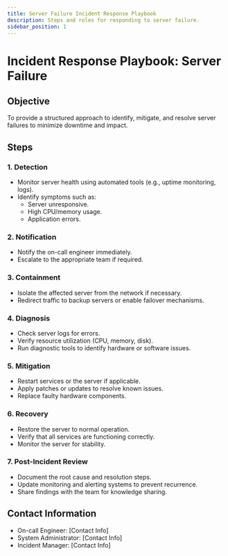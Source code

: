 ```yaml
---
title: Server Failure Incident Response Playbook
description: Steps and roles for responding to server failure.
sidebar_position: 1
---
```


# Incident Response Playbook: Server Failure

## Objective

To provide a structured approach to identify, mitigate, and resolve server failures to minimize downtime and impact.

## Steps

### 1. Detection

- Monitor server health using automated tools (e.g., uptime monitoring, logs).
- Identify symptoms such as:
  - Server unresponsive.
  - High CPU/memory usage.
  - Application errors.

### 2. Notification

- Notify the on-call engineer immediately.
- Escalate to the appropriate team if required.

### 3. Containment

- Isolate the affected server from the network if necessary.
- Redirect traffic to backup servers or enable failover mechanisms.

### 4. Diagnosis

- Check server logs for errors.
- Verify resource utilization (CPU, memory, disk).
- Run diagnostic tools to identify hardware or software issues.

### 5. Mitigation

- Restart services or the server if applicable.
- Apply patches or updates to resolve known issues.
- Replace faulty hardware components.

### 6. Recovery

- Restore the server to normal operation.
- Verify that all services are functioning correctly.
- Monitor the server for stability.

### 7. Post-Incident Review

- Document the root cause and resolution steps.
- Update monitoring and alerting systems to prevent recurrence.
- Share findings with the team for knowledge sharing.

## Contact Information

- On-call Engineer: [Contact Info]
- System Administrator: [Contact Info]
- Incident Manager: [Contact Info]
